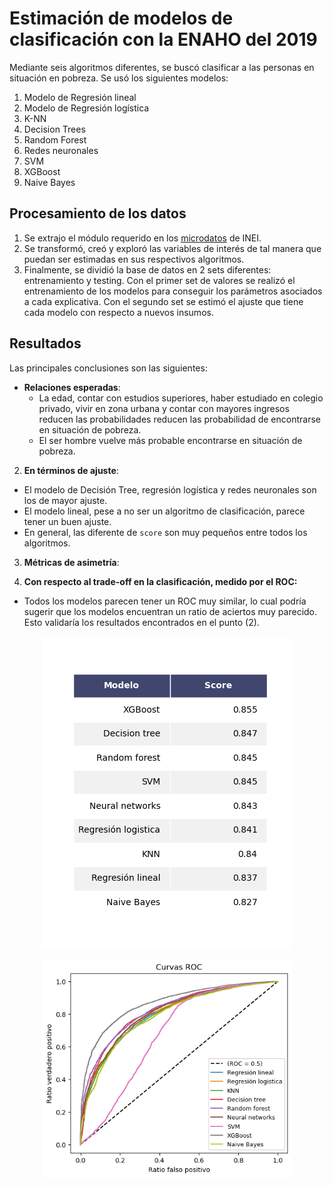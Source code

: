 # Estimación de modelos de clasificación con la ENAHO del 2019
Mediante seis algoritmos diferentes, se buscó clasificar a las personas en situación en pobreza. Se usó los siguientes modelos:
1. Modelo de Regresión lineal
2. Modelo de Regresión logística
3. K-NN
4. Decision Trees
5. Random Forest
6. Redes neuronales
7. SVM
8. XGBoost
9. Naive Bayes

## Procesamiento de los datos
1. Se extrajo el módulo requerido en los [microdatos](https://iinei.inei.gob.pe/microdatos/) de INEI.
2. Se transformó, creó y exploró las variables de interés de tal manera que puedan ser estimadas en sus respectivos algoritmos.
3. Finalmente, se dividió la base de datos en 2 sets diferentes: entrenamiento y testing. Con el primer set de valores se realizó el entrenamiento de los modelos para conseguir los parámetros asociados a cada explicativa. Con el segundo set se estimó el ajuste que tiene cada modelo con respecto a nuevos insumos. 

## Resultados
Las principales conclusiones son las siguientes:
* **Relaciones esperadas**:
  * La edad, contar con estudios superiores, haber estudiado en colegio privado, vivir en zona urbana y contar con mayores ingresos reducen las probabilidades reducen las probabilidad de encontrarse en situación de pobreza.
  * El ser hombre vuelve más probable encontrarse en situación de pobreza.

2. **En términos de ajuste**:
* El modelo de Decisión Tree, regresión logística y redes neuronales son los de mayor ajuste.
* El modelo lineal, pese a no ser un algoritmo de clasificación, parece tener un buen ajuste.
* En general, las diferente de `score` son muy pequeños entre todos los algoritmos.

3. **Métricas de asimetría**:

4. **Con respecto al trade-off en la clasificación, medido por el ROC:**
* Todos los modelos parecen tener un ROC muy similar, lo cual podría sugerir que los modelos encuentran un ratio de aciertos muy parecido. Esto validaría los resultados encontrados en el punto (2).

<p align="center">
  <img src="figures/score.png" width="400">
</p>
<p align="center">
  <img src="figures/roc.png" width="400">
</p>
